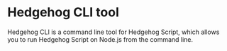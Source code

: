 # Hedgehog CLI tool

Hedgehog CLI is a command line tool for Hedgehog Script, which allows you to run Hedgehog Script on Node.js from the command line.
